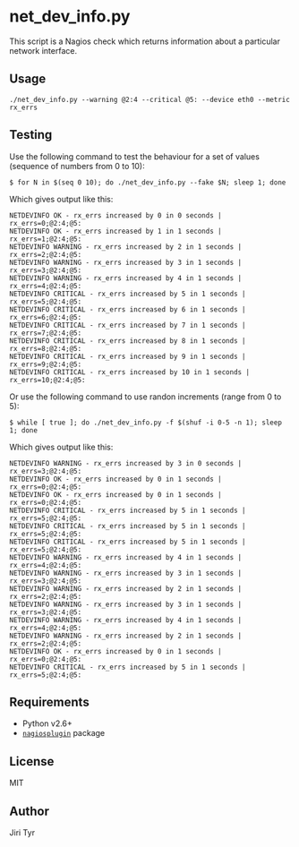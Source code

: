 net_dev_info.py
===============

This script is a Nagios check which returns information about a particular
network interface.


Usage
-----

```
./net_dev_info.py --warning @2:4 --critical @5: --device eth0 --metric rx_errs
```


Testing
-------

Use the following command to test the behaviour for a set of values (sequence of numbers from 0 to 10):

```
$ for N in $(seq 0 10); do ./net_dev_info.py --fake $N; sleep 1; done
```

Which gives output like this:

```
NETDEVINFO OK - rx_errs increased by 0 in 0 seconds | rx_errs=0;@2:4;@5:
NETDEVINFO OK - rx_errs increased by 1 in 1 seconds | rx_errs=1;@2:4;@5:
NETDEVINFO WARNING - rx_errs increased by 2 in 1 seconds | rx_errs=2;@2:4;@5:
NETDEVINFO WARNING - rx_errs increased by 3 in 1 seconds | rx_errs=3;@2:4;@5:
NETDEVINFO WARNING - rx_errs increased by 4 in 1 seconds | rx_errs=4;@2:4;@5:
NETDEVINFO CRITICAL - rx_errs increased by 5 in 1 seconds | rx_errs=5;@2:4;@5:
NETDEVINFO CRITICAL - rx_errs increased by 6 in 1 seconds | rx_errs=6;@2:4;@5:
NETDEVINFO CRITICAL - rx_errs increased by 7 in 1 seconds | rx_errs=7;@2:4;@5:
NETDEVINFO CRITICAL - rx_errs increased by 8 in 1 seconds | rx_errs=8;@2:4;@5:
NETDEVINFO CRITICAL - rx_errs increased by 9 in 1 seconds | rx_errs=9;@2:4;@5:
NETDEVINFO CRITICAL - rx_errs increased by 10 in 1 seconds | rx_errs=10;@2:4;@5:
```

Or use the following command to use randon increments (range from 0 to 5):

```
$ while [ true ]; do ./net_dev_info.py -f $(shuf -i 0-5 -n 1); sleep 1; done
```

Which gives output like this:

```
NETDEVINFO WARNING - rx_errs increased by 3 in 0 seconds | rx_errs=3;@2:4;@5:
NETDEVINFO OK - rx_errs increased by 0 in 1 seconds | rx_errs=0;@2:4;@5:
NETDEVINFO OK - rx_errs increased by 0 in 1 seconds | rx_errs=0;@2:4;@5:
NETDEVINFO CRITICAL - rx_errs increased by 5 in 1 seconds | rx_errs=5;@2:4;@5:
NETDEVINFO CRITICAL - rx_errs increased by 5 in 1 seconds | rx_errs=5;@2:4;@5:
NETDEVINFO CRITICAL - rx_errs increased by 5 in 1 seconds | rx_errs=5;@2:4;@5:
NETDEVINFO WARNING - rx_errs increased by 4 in 1 seconds | rx_errs=4;@2:4;@5:
NETDEVINFO WARNING - rx_errs increased by 3 in 1 seconds | rx_errs=3;@2:4;@5:
NETDEVINFO WARNING - rx_errs increased by 2 in 1 seconds | rx_errs=2;@2:4;@5:
NETDEVINFO WARNING - rx_errs increased by 3 in 1 seconds | rx_errs=3;@2:4;@5:
NETDEVINFO WARNING - rx_errs increased by 4 in 1 seconds | rx_errs=4;@2:4;@5:
NETDEVINFO WARNING - rx_errs increased by 2 in 1 seconds | rx_errs=2;@2:4;@5:
NETDEVINFO OK - rx_errs increased by 0 in 1 seconds | rx_errs=0;@2:4;@5:
NETDEVINFO CRITICAL - rx_errs increased by 5 in 1 seconds | rx_errs=5;@2:4;@5:
```


Requirements
------------

- Python v2.6+
- [`nagiosplugin`](https://pypi.python.org/pypi/nagiosplugin) package


License
-------

MIT


Author
------

Jiri Tyr
